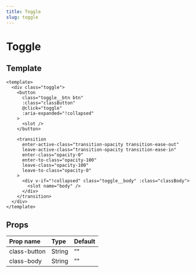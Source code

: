```yaml
---
title: Toggle
slug: toggle
---
```


# Toggle

## Template

```vue
<template>
  <div class="toggle">
    <button
      class="toggle__btn btn"
      :class="classButton"
      @click="toggle"
      :aria-expanded="!collapsed"
    >
      <slot />
    </button>

    <transition
      enter-active-class="transition-opacity transition-ease-out"
      leave-active-class="transition-opacity transition-ease-in"
      enter-class="opacity-0"
      enter-to-class="opacity-100"
      leave-class="opacity-100"
      leave-to-class="opacity-0"
    >
      <div v-if="!collapsed" class="toggle__body" :class="classBody">
        <slot name="body" />
      </div>
    </transition>
  </div>
</template>
```

## Props

| Prop name          | Type          | Default  |
|:-------------------|:--------------|:--------|
| class-button       | String        | ""       |
| class-body         | String        | ""       |
